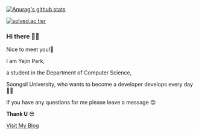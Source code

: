 [![Anurag's github stats](https://github-readme-stats.vercel.app/api?username=YeJinii&show_icons=true&theme=dracula)](https://github.com/{username}/github-readme-stats)

[![solved.ac tier](http://mazassumnida.wtf/api/generate_badge?boj=yeagin)](https://solved.ac/{userid})

### Hi there 🙋‍♀️

Nice to meet you!🤝 

I am Yejin Park,

a student in the Department of Computer Science, 

Soongsil University, who wants to become a developer develops every day 👩‍💻

If you have any questions for me please leave a message 😊

**Thank U** 😎

[Visit My Blog](https://yejinii.tistory.com/)
